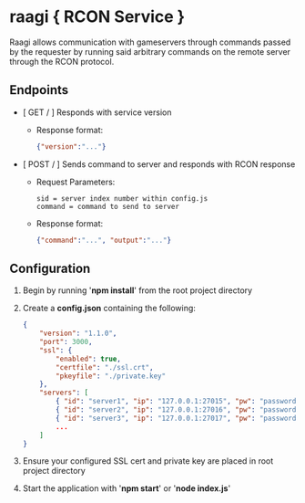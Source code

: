 # raagi { RCON Service }

Raagi allows communication with gameservers through commands passed by the requester by running said arbitrary commands on the remote server through the RCON protocol.

## Endpoints

* [ GET / ] Responds with service version
  * Response format:

    ```json
    {"version":"..."}
    ```

* [ POST / ] Sends command to server and responds with RCON response
  * Request Parameters:

    ```text
    sid = server index number within config.js
    command = command to send to server
    ```

  * Response format:

    ```json
    {"command":"...", "output":"..."}
    ```

## Configuration

1. Begin by running '**npm install**' from the root project directory

2. Create a **config.json** containing the following:

    ```json
    {
        "version": "1.1.0",
        "port": 3000,
        "ssl": {
            "enabled": true,
            "certfile": "./ssl.crt",
            "pkeyfile": "./private.key"
        },
        "servers": [
            { "id": "server1", "ip": "127.0.0.1:27015", "pw": "password" },
            { "id": "server2", "ip": "127.0.0.1:27016", "pw": "password" },
            { "id": "server3", "ip": "127.0.0.1:27017", "pw": "password" },
            ...
        ]
    }
    ```

3. Ensure your configured SSL cert and private key are placed in root project directory

4. Start the application with '**npm start**' or '**node index.js**'
